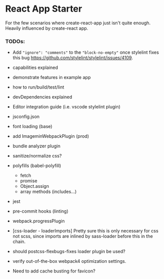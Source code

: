 # React App Starter
For the few scenarios where create-react-app just isn't quite enough. Heavily influenced by create-react app.

### TODOs:
- Add `"ignore": "comments"` to the `"block-no-empty"` once stylelint fixes
this bug https://github.com/stylelint/stylelint/issues/4109.
- capabilities explained
- demonstrate features in example app
- how to run/build/test/lint
- devDependencies explained
- Editor integration guide (i.e. vscode stylelint plugin)
- jsconfig.json


- font loading (base)
- add ImageminWebpackPlugin (prod)
- bundle analyzer plugin
- sanitize/normalize css?
- polyfills (babel-polyfill)
	- fetch
	- promise
    - Object.assign
	- array methods (includes...)
- jest
- pre-commit hooks (linting)
- webpack.progressPlugin
- \[css-loader - loaderImports\] Pretty sure this is only necessary for css not scss, since imports are inlined by sass-loader before this in the chain.
- should postcss-flexbugs-fixes loader plugin be used?
- verify out-of-the-box webpack4 optimization settings.
- Need to add cache busting for favicon?
